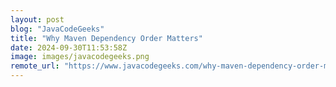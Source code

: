 ```yaml
---
layout: post
blog: "JavaCodeGeeks"
title: "Why Maven Dependency Order Matters"
date: 2024-09-30T11:53:58Z
image: images/javacodegeeks.png
remote_url: "https://www.javacodegeeks.com/why-maven-dependency-order-matters.html"
---
```

